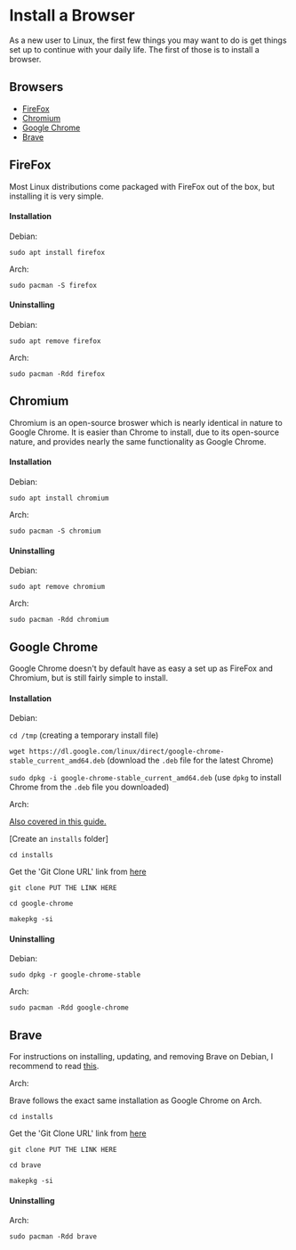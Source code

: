 # Install a Browser

As a new user to Linux, the first few things you may want to do is get things set up to continue with your daily life. The first of those is to install a browser.

## Browsers

- [FireFox](#FireFox)
- [Chromium](#Chromium)
- [Google Chrome](#Google%20Chrome)
- [Brave](#Brave)

## FireFox

Most Linux distributions come packaged with FireFox out of the box, but installing it is very simple.


#### Installation

Debian:

``sudo apt install firefox``

Arch:

``sudo pacman -S firefox``

#### Uninstalling

Debian:

``sudo apt remove firefox``

Arch:

``sudo pacman -Rdd firefox``


## Chromium

Chromium is an open-source broswer which is nearly identical in nature to Google Chrome. It is easier than Chrome to install, due to its open-source nature, and provides nearly the same functionality as Google Chrome.

#### Installation

Debian:

``sudo apt install chromium``

Arch:

``sudo pacman -S chromium``

#### Uninstalling

Debian:

``sudo apt remove chromium``

Arch:

``sudo pacman -Rdd chromium``

## Google Chrome

Google Chrome doesn't by default have as easy a set up as FireFox and Chromium, but is still fairly simple to install.

#### Installation

Debian:

``cd /tmp`` (creating a temporary install file)

``wget https://dl.google.com/linux/direct/google-chrome-stable_current_amd64.deb`` (download the ``.deb`` file for the latest Chrome)

``sudo dpkg -i google-chrome-stable_current_amd64.deb`` (use ``dpkg`` to install Chrome from the ``.deb`` file you downloaded)

Arch:

[Also covered in this guide.](../arch/INSTALL-FROM-AUR.md)

[Create an ``installs`` folder]

``cd installs``

Get the 'Git Clone URL' link from [here](https://aur.archlinux.org/packages/google-chrome/)

``git clone PUT THE LINK HERE``

``cd google-chrome``

``makepkg -si``

#### Uninstalling

Debian:

``sudo dpkg -r google-chrome-stable``

Arch:

``sudo pacman -Rdd google-chrome``

## Brave

For instructions on installing, updating, and removing Brave on Debian, I recommend to read [this](https://www.linuxcapable.com/how-to-install-brave-browser-on-debian-11/).

Arch:

Brave follows the exact same installation as Google Chrome on Arch.

``cd installs``

Get the 'Git Clone URL' link from [here](https://aur.archlinux.org/packages/brave/)

``git clone PUT THE LINK HERE``

``cd brave``

``makepkg -si``


#### Uninstalling

Arch:

``sudo pacman -Rdd brave``